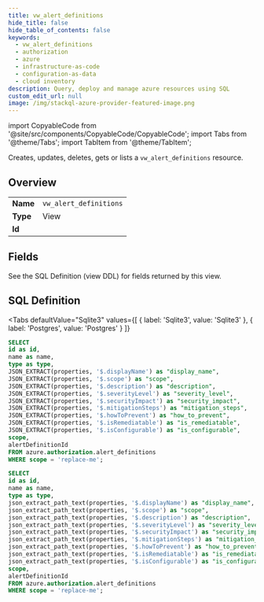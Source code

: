 ```yaml
--- 
title: vw_alert_definitions
hide_title: false
hide_table_of_contents: false
keywords:
  - vw_alert_definitions
  - authorization
  - azure
  - infrastructure-as-code
  - configuration-as-data
  - cloud inventory
description: Query, deploy and manage azure resources using SQL
custom_edit_url: null
image: /img/stackql-azure-provider-featured-image.png
---
```


import CopyableCode from '@site/src/components/CopyableCode/CopyableCode';
import Tabs from '@theme/Tabs';
import TabItem from '@theme/TabItem';

Creates, updates, deletes, gets or lists a <code>vw_alert_definitions</code> resource.

## Overview
<table><tbody>
<tr><td><b>Name</b></td><td><code>vw_alert_definitions</code></td></tr>
<tr><td><b>Type</b></td><td>View</td></tr>
<tr><td><b>Id</b></td><td><CopyableCode code="azure.authorization.vw_alert_definitions" /></td></tr>
</tbody></table>

## Fields

See the SQL Definition (view DDL) for fields returned by this view.

## SQL Definition

<Tabs
defaultValue="Sqlite3"
values={[
{ label: 'Sqlite3', value: 'Sqlite3' },
{ label: 'Postgres', value: 'Postgres' }
]}
>
<TabItem value="Sqlite3">

```sql
SELECT
id as id,
name as name,
type as type,
JSON_EXTRACT(properties, '$.displayName') as "display_name",
JSON_EXTRACT(properties, '$.scope') as "scope",
JSON_EXTRACT(properties, '$.description') as "description",
JSON_EXTRACT(properties, '$.severityLevel') as "severity_level",
JSON_EXTRACT(properties, '$.securityImpact') as "security_impact",
JSON_EXTRACT(properties, '$.mitigationSteps') as "mitigation_steps",
JSON_EXTRACT(properties, '$.howToPrevent') as "how_to_prevent",
JSON_EXTRACT(properties, '$.isRemediatable') as "is_remediatable",
JSON_EXTRACT(properties, '$.isConfigurable') as "is_configurable",
scope,
alertDefinitionId
FROM azure.authorization.alert_definitions
WHERE scope = 'replace-me';
```

</TabItem>
<TabItem value="Postgres">

```sql
SELECT
id as id,
name as name,
type as type,
json_extract_path_text(properties, '$.displayName') as "display_name",
json_extract_path_text(properties, '$.scope') as "scope",
json_extract_path_text(properties, '$.description') as "description",
json_extract_path_text(properties, '$.severityLevel') as "severity_level",
json_extract_path_text(properties, '$.securityImpact') as "security_impact",
json_extract_path_text(properties, '$.mitigationSteps') as "mitigation_steps",
json_extract_path_text(properties, '$.howToPrevent') as "how_to_prevent",
json_extract_path_text(properties, '$.isRemediatable') as "is_remediatable",
json_extract_path_text(properties, '$.isConfigurable') as "is_configurable",
scope,
alertDefinitionId
FROM azure.authorization.alert_definitions
WHERE scope = 'replace-me';
```

</TabItem>
</Tabs>
